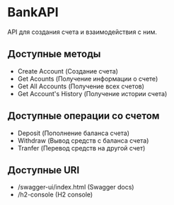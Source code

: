 # BankAPI
API для создания счета и взаимодействия с ним.
## Доступные методы
- Create Account (Создание счета)
- Get Acounts (Получение информации о счете)
- Get All Accounts (Получение всех счетов)
- Get Account's History (Получение истории счета)
## Доступные операции со счетом
- Deposit (Пополнение баланса счета)
- Withdraw (Вывод средств с баланса счета)
- Tranfer (Перевод средств на другой счет)
## Доступные URI
- /swagger-ui/index.html (Swagger docs)
- /h2-console (H2 console)
